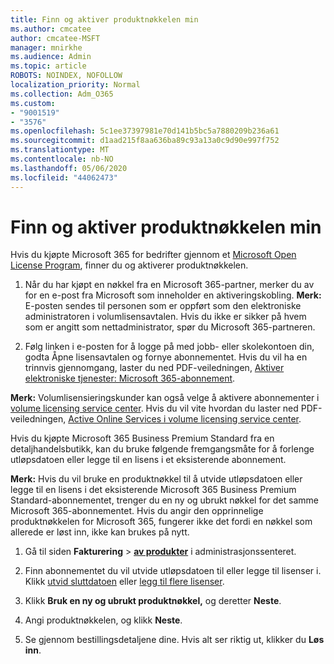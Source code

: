 ```yaml
---
title: Finn og aktiver produktnøkkelen min
ms.author: cmcatee
author: cmcatee-MSFT
manager: mnirkhe
ms.audience: Admin
ms.topic: article
ROBOTS: NOINDEX, NOFOLLOW
localization_priority: Normal
ms.collection: Adm_O365
ms.custom:
- "9001519"
- "3576"
ms.openlocfilehash: 5c1ee37397981e70d141b5bc5a7880209b236a61
ms.sourcegitcommit: d1aad215f8aa636ba89c93a13a0c9d90e997f752
ms.translationtype: MT
ms.contentlocale: nb-NO
ms.lasthandoff: 05/06/2020
ms.locfileid: "44062473"
---
```

# <a name="find-and-activate-my-product-key"></a>Finn og aktiver produktnøkkelen min

Hvis du kjøpte Microsoft 365 for bedrifter gjennom et [Microsoft Open License Program](https://go.microsoft.com/fwlink/p/?LinkID=613298), finner du og aktiverer produktnøkkelen.

1. Når du har kjøpt en nøkkel fra en Microsoft 365-partner, merker du av for en e-post fra Microsoft som inneholder en aktiveringskobling.  **Merk:** E-posten sendes til personen som er oppført som den elektroniske administratoren i volumlisensavtalen.  Hvis du ikke er sikker på hvem som er angitt som nettadministrator, spør du Microsoft 365-partneren.

2. Følg linken i e-posten for å logge på med jobb- eller skolekontoen din, godta Åpne lisensavtalen og fornye abonnementet.  Hvis du vil ha en trinnvis gjennomgang, laster du ned PDF-veiledningen, [Aktiver elektroniske tjenester: Microsoft 365-abonnement](https://go.microsoft.com/fwlink/p/?LinkId=618100). 

**Merk:** Volumlisensieringskunder kan også velge å aktivere abonnementer i [volume licensing service center](https://go.microsoft.com/fwlink/p/?LinkID=282016).  Hvis du vil vite hvordan du laster ned PDF-veiledningen, [Active Online Services i volume licensing service center](https://go.microsoft.com/fwlink/p/?LinkId=618096).

Hvis du kjøpte Microsoft 365 Business Premium Standard fra en detaljhandelsbutikk, kan du bruke følgende fremgangsmåte for å forlenge utløpsdatoen eller legge til en lisens i et eksisterende abonnement.

**Merk:** Hvis du vil bruke en produktnøkkel til å utvide utløpsdatoen eller legge til en lisens i det eksisterende Microsoft 365 Business Premium Standard-abonnementet, trenger du en ny og ubrukt nøkkel for det samme Microsoft 365-abonnementet.  Hvis du angir den opprinnelige produktnøkkelen for Microsoft 365, fungerer ikke det fordi en nøkkel som allerede er løst inn, ikke kan brukes på nytt.

1. Gå til siden **Fakturering** > **[av produkter](https://go.microsoft.com/fwlink/p/?linkid=842054)** i administrasjonssenteret.

2. Finn abonnementet du vil utvide utløpsdatoen til eller legge til lisenser i.  Klikk [utvid sluttdatoen](https://go.microsoft.com/fwlink/p/?linkid=842054) eller [legg til flere lisenser](https://go.microsoft.com/fwlink/p/?linkid=842054).

3. Klikk **Bruk en ny og ubrukt produktnøkkel,** og deretter **Neste**.

4. Angi produktnøkkelen, og klikk **Neste**.

5. Se gjennom bestillingsdetaljene dine.  Hvis alt ser riktig ut, klikker du **Løs inn**.